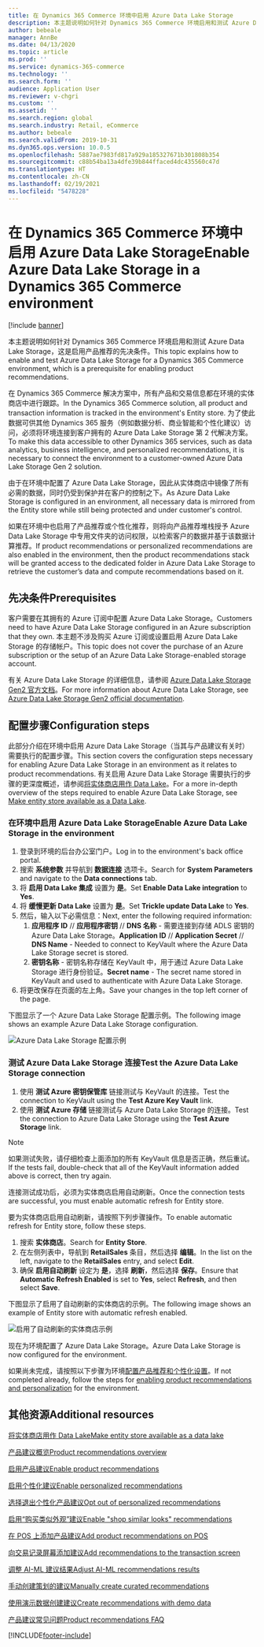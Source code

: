 ```yaml
---
title: 在 Dynamics 365 Commerce 环境中启用 Azure Data Lake Storage
description: 本主题说明如何针对 Dynamics 365 Commerce 环境启用和测试 Azure Data Lake Storage，这是启用产品推荐的先决条件。
author: bebeale
manager: AnnBe
ms.date: 04/13/2020
ms.topic: article
ms.prod: ''
ms.service: dynamics-365-commerce
ms.technology: ''
ms.search.form: ''
audience: Application User
ms.reviewer: v-chgri
ms.custom: ''
ms.assetid: ''
ms.search.region: global
ms.search.industry: Retail, eCommerce
ms.author: bebeale
ms.search.validFrom: 2019-10-31
ms.dyn365.ops.version: 10.0.5
ms.openlocfilehash: 5887ae7983fd817a929a185327671b301808b354
ms.sourcegitcommit: c88b54ba13a4dfe39b844ffaced4dc435560c47d
ms.translationtype: HT
ms.contentlocale: zh-CN
ms.lasthandoff: 02/19/2021
ms.locfileid: "5478228"
---
```

# <a name="enable-azure-data-lake-storage-in-a-dynamics-365-commerce-environment"></a><span data-ttu-id="a4ef1-103">在 Dynamics 365 Commerce 环境中启用 Azure Data Lake Storage</span><span class="sxs-lookup"><span data-stu-id="a4ef1-103">Enable Azure Data Lake Storage in a Dynamics 365 Commerce environment</span></span>

[!include [banner](includes/banner.md)]

<span data-ttu-id="a4ef1-104">本主题说明如何针对 Dynamics 365 Commerce 环境启用和测试 Azure Data Lake Storage，这是启用产品推荐的先决条件。</span><span class="sxs-lookup"><span data-stu-id="a4ef1-104">This topic explains how to enable and test Azure Data Lake Storage for a Dynamics 365 Commerce environment, which is a prerequisite for enabling product recommendations.</span></span>

<span data-ttu-id="a4ef1-105">在 Dynamics 365 Commerce 解决方案中，所有产品和交易信息都在环境的实体商店中进行跟踪。</span><span class="sxs-lookup"><span data-stu-id="a4ef1-105">In the Dynamics 365 Commerce solution, all product and transaction information is tracked in the environment's Entity store.</span></span> <span data-ttu-id="a4ef1-106">为了使此数据可供其他 Dynamics 365 服务（例如数据分析、商业智能和个性化建议）访问，必须将环境连接到客户拥有的 Azure Data Lake Storage 第 2 代解决方案。</span><span class="sxs-lookup"><span data-stu-id="a4ef1-106">To make this data accessible to other Dynamics 365 services, such as data analytics, business intelligence, and personalized recommendations, it is necessary to connect the environment to a customer-owned Azure Data Lake Storage Gen 2 solution.</span></span>

<span data-ttu-id="a4ef1-107">由于在环境中配置了 Azure Data Lake Storage，因此从实体商店中镜像了所有必需的数据，同时仍受到保护并在客户的控制之下。</span><span class="sxs-lookup"><span data-stu-id="a4ef1-107">As Azure Data Lake Storage is configured in an environment, all necessary data is mirrored from the Entity store while still being protected and under customer's control.</span></span>

<span data-ttu-id="a4ef1-108">如果在环境中也启用了产品推荐或个性化推荐，则将向产品推荐堆栈授予 Azure Data Lake Storage 中专用文件夹的访问权限，以检索客户的数据并基于该数据计算推荐。</span><span class="sxs-lookup"><span data-stu-id="a4ef1-108">If product recommendations or personalized recommendations are also enabled in the environment, then the product recommendations stack will be granted access to the dedicated folder in Azure Data Lake Storage to retrieve the customer’s data and compute recommendations based on it.</span></span>

## <a name="prerequisites"></a><span data-ttu-id="a4ef1-109">先决条件</span><span class="sxs-lookup"><span data-stu-id="a4ef1-109">Prerequisites</span></span>

<span data-ttu-id="a4ef1-110">客户需要在其拥有的 Azure 订阅中配置 Azure Data Lake Storage。</span><span class="sxs-lookup"><span data-stu-id="a4ef1-110">Customers need to have Azure Data Lake Storage configured in an Azure subscription that they own.</span></span> <span data-ttu-id="a4ef1-111">本主题不涉及购买 Azure 订阅或设置启用 Azure Data Lake Storage 的存储帐户。</span><span class="sxs-lookup"><span data-stu-id="a4ef1-111">This topic does not cover the purchase of an Azure subscription or the setup of an Azure Data Lake Storage-enabled storage account.</span></span>

<span data-ttu-id="a4ef1-112">有关 Azure Data Lake Storage 的详细信息，请参阅 [Azure Data Lake Storage Gen2 官方文档](https://azure.microsoft.com/pricing/details/storage/data-lake)。</span><span class="sxs-lookup"><span data-stu-id="a4ef1-112">For more information about Azure Data Lake Storage, see [Azure Data Lake Storage Gen2 official documentation](https://azure.microsoft.com/pricing/details/storage/data-lake).</span></span>
  
## <a name="configuration-steps"></a><span data-ttu-id="a4ef1-113">配置步骤</span><span class="sxs-lookup"><span data-stu-id="a4ef1-113">Configuration steps</span></span>

<span data-ttu-id="a4ef1-114">此部分介绍在环境中启用 Azure Data Lake Storage（当其与产品建议有关时）需要执行的配置步骤。</span><span class="sxs-lookup"><span data-stu-id="a4ef1-114">This section covers the configuration steps necessary for enabling Azure Data Lake Storage in an environment as it relates to product recommendations.</span></span>
<span data-ttu-id="a4ef1-115">有关启用 Azure Data Lake Storage 需要执行的步骤的更深度概述，请参阅[将实体商店用作 Data Lake](../fin-ops-core/dev-itpro/data-entities/entity-store-data-lake.md)。</span><span class="sxs-lookup"><span data-stu-id="a4ef1-115">For a more in-depth overview of the steps required to enable Azure Data Lake Storage, see [Make entity store available as a Data Lake](../fin-ops-core/dev-itpro/data-entities/entity-store-data-lake.md).</span></span>

### <a name="enable-azure-data-lake-storage-in-the-environment"></a><span data-ttu-id="a4ef1-116">在环境中启用 Azure Data Lake Storage</span><span class="sxs-lookup"><span data-stu-id="a4ef1-116">Enable Azure Data Lake Storage in the environment</span></span>

1. <span data-ttu-id="a4ef1-117">登录到环境的后台办公室门户。</span><span class="sxs-lookup"><span data-stu-id="a4ef1-117">Log in to the environment's back office portal.</span></span>
1. <span data-ttu-id="a4ef1-118">搜索 **系统参数** 并导航到 **数据连接** 选项卡。</span><span class="sxs-lookup"><span data-stu-id="a4ef1-118">Search for **System Parameters** and navigate to the **Data connections** tab.</span></span> 
1. <span data-ttu-id="a4ef1-119">将 **启用 Data Lake 集成** 设置为 **是**。</span><span class="sxs-lookup"><span data-stu-id="a4ef1-119">Set **Enable Data Lake integration** to **Yes**.</span></span>
1. <span data-ttu-id="a4ef1-120">将 **缓慢更新 Data Lake** 设置为 **是**。</span><span class="sxs-lookup"><span data-stu-id="a4ef1-120">Set **Trickle update Data Lake** to **Yes**.</span></span>
1. <span data-ttu-id="a4ef1-121">然后，输入以下必需信息：</span><span class="sxs-lookup"><span data-stu-id="a4ef1-121">Next, enter the following required information:</span></span>
    1. <span data-ttu-id="a4ef1-122">**应用程序 ID** // **应用程序密钥** // **DNS 名称** - 需要连接到存储 ADLS 密钥的 Azure Data Lake Storage。</span><span class="sxs-lookup"><span data-stu-id="a4ef1-122">**Application ID** // **Application Secret** // **DNS Name** - Needed to connect to KeyVault where the Azure Data Lake Storage secret is stored.</span></span>
    1. <span data-ttu-id="a4ef1-123">**密钥名称** - 密钥名称存储在 KeyVault 中，用于通过 Azure Data Lake Storage 进行身份验证。</span><span class="sxs-lookup"><span data-stu-id="a4ef1-123">**Secret name** - The secret name stored in KeyVault and used to authenticate with Azure Data Lake Storage.</span></span>
1. <span data-ttu-id="a4ef1-124">将更改保存在页面的左上角。</span><span class="sxs-lookup"><span data-stu-id="a4ef1-124">Save your changes in the top left corner of the page.</span></span>

<span data-ttu-id="a4ef1-125">下图显示了一个 Azure Data Lake Storage 配置示例。</span><span class="sxs-lookup"><span data-stu-id="a4ef1-125">The following image shows an example Azure Data Lake Storage configuration.</span></span>

![Azure Data Lake Storage 配置示例](./media/exampleADLSConfig1.png)

### <a name="test-the-azure-data-lake-storage-connection"></a><span data-ttu-id="a4ef1-127">测试 Azure Data Lake Storage 连接</span><span class="sxs-lookup"><span data-stu-id="a4ef1-127">Test the Azure Data Lake Storage connection</span></span>

1. <span data-ttu-id="a4ef1-128">使用 **测试 Azure 密钥保管库** 链接测试与 KeyVault 的连接。</span><span class="sxs-lookup"><span data-stu-id="a4ef1-128">Test the connection to KeyVault using the **Test Azure Key Vault** link.</span></span>
1. <span data-ttu-id="a4ef1-129">使用 **测试 Azure 存储** 链接测试与 Azure Data Lake Storage 的连接。</span><span class="sxs-lookup"><span data-stu-id="a4ef1-129">Test the connection to Azure Data Lake Storage using the **Test Azure Storage** link.</span></span>

> [!NOTE]
> <span data-ttu-id="a4ef1-130">如果测试失败，请仔细检查上面添加的所有 KeyVault 信息是否正确，然后重试。</span><span class="sxs-lookup"><span data-stu-id="a4ef1-130">If the tests fail, double-check that all of the KeyVault information added above is correct, then try again.</span></span>

<span data-ttu-id="a4ef1-131">连接测试成功后，必须为实体商店启用自动刷新。</span><span class="sxs-lookup"><span data-stu-id="a4ef1-131">Once the connection tests are successful, you must enable automatic refresh for Entity store.</span></span>

<span data-ttu-id="a4ef1-132">要为实体商店启用自动刷新，请按照下列步骤操作。</span><span class="sxs-lookup"><span data-stu-id="a4ef1-132">To enable automatic refresh for Entity store, follow these steps.</span></span>

1. <span data-ttu-id="a4ef1-133">搜索 **实体商店**。</span><span class="sxs-lookup"><span data-stu-id="a4ef1-133">Search for **Entity Store**.</span></span>
1. <span data-ttu-id="a4ef1-134">在左侧列表中，导航到 **RetailSales** 条目，然后选择 **编辑**。</span><span class="sxs-lookup"><span data-stu-id="a4ef1-134">In the list on the left, navigate to the **RetailSales** entry, and select **Edit**.</span></span>
1. <span data-ttu-id="a4ef1-135">确保 **启用自动刷新** 设定为 **是**，选择 **刷新**，然后选择 **保存**。</span><span class="sxs-lookup"><span data-stu-id="a4ef1-135">Ensure that **Automatic Refresh Enabled** is set to **Yes**, select **Refresh**, and then select **Save**.</span></span>

<span data-ttu-id="a4ef1-136">下图显示了启用了自动刷新的实体商店的示例。</span><span class="sxs-lookup"><span data-stu-id="a4ef1-136">The following image shows an example of Entity store with automatic refresh enabled.</span></span>

![启用了自动刷新的实体商店示例](./media/exampleADLSConfig2.png)

<span data-ttu-id="a4ef1-138">现在为环境配置了 Azure Data Lake Storage。</span><span class="sxs-lookup"><span data-stu-id="a4ef1-138">Azure Data Lake Storage is now configured for the environment.</span></span> 

<span data-ttu-id="a4ef1-139">如果尚未完成，请按照以下步骤为环境[配置产品推荐和个性化设置](enable-product-recommendations.md)。</span><span class="sxs-lookup"><span data-stu-id="a4ef1-139">If not completed already, follow the steps for [enabling product recommendations and personalization](enable-product-recommendations.md) for the environment.</span></span>

## <a name="additional-resources"></a><span data-ttu-id="a4ef1-140">其他资源</span><span class="sxs-lookup"><span data-stu-id="a4ef1-140">Additional resources</span></span>

[<span data-ttu-id="a4ef1-141">将实体商店用作 Data Lake</span><span class="sxs-lookup"><span data-stu-id="a4ef1-141">Make entity store available as a data lake</span></span>](../fin-ops-core/dev-itpro/data-entities/entity-store-data-lake.md)

[<span data-ttu-id="a4ef1-142">产品建议概览</span><span class="sxs-lookup"><span data-stu-id="a4ef1-142">Product recommendations overview</span></span>](product-recommendations.md)

[<span data-ttu-id="a4ef1-143">启用产品建议</span><span class="sxs-lookup"><span data-stu-id="a4ef1-143">Enable product recommendations</span></span>](enable-product-recommendations.md)

[<span data-ttu-id="a4ef1-144">启用个性化建议</span><span class="sxs-lookup"><span data-stu-id="a4ef1-144">Enable personalized recommendations</span></span>](personalized-recommendations.md)

[<span data-ttu-id="a4ef1-145">选择退出个性化产品建议</span><span class="sxs-lookup"><span data-stu-id="a4ef1-145">Opt out of personalized recommendations</span></span>](personalization-gdpr.md)

[<span data-ttu-id="a4ef1-146">启用“购买类似外观”建议</span><span class="sxs-lookup"><span data-stu-id="a4ef1-146">Enable "shop similar looks" recommendations</span></span>](shop-similar-looks.md)

[<span data-ttu-id="a4ef1-147">在 POS 上添加产品建议</span><span class="sxs-lookup"><span data-stu-id="a4ef1-147">Add product recommendations on POS</span></span>](product.md)

[<span data-ttu-id="a4ef1-148">向交易记录屏幕添加建议</span><span class="sxs-lookup"><span data-stu-id="a4ef1-148">Add recommendations to the transaction screen</span></span>](add-recommendations-control-pos-screen.md)

[<span data-ttu-id="a4ef1-149">调整 AI-ML 建议结果</span><span class="sxs-lookup"><span data-stu-id="a4ef1-149">Adjust AI-ML recommendations results</span></span>](modify-product-recommendation-results.md)

[<span data-ttu-id="a4ef1-150">手动创建策划的建议</span><span class="sxs-lookup"><span data-stu-id="a4ef1-150">Manually create curated recommendations</span></span>](create-editorial-recommendation-lists.md)

[<span data-ttu-id="a4ef1-151">使用演示数据创建建议</span><span class="sxs-lookup"><span data-stu-id="a4ef1-151">Create recommendations with demo data</span></span>](product-recommendations-demo-data.md)

[<span data-ttu-id="a4ef1-152">产品建议常见问题</span><span class="sxs-lookup"><span data-stu-id="a4ef1-152">Product recommendations FAQ</span></span>](faq-recommendations.md)


[!INCLUDE[footer-include](../includes/footer-banner.md)]
